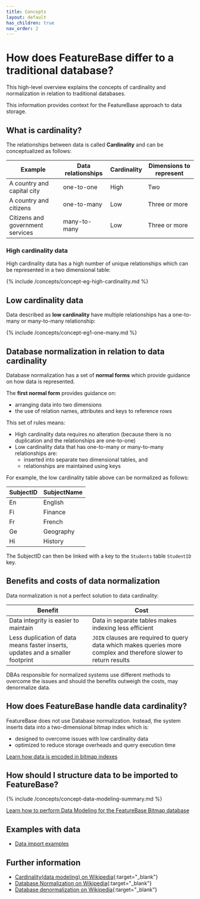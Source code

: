 ```yaml
---
title: Concepts
layout: default
has_children: true
nav_order: 2
---
```

# How does FeatureBase differ to a traditional database?

This high-level overview explains the concepts of cardinality and normalization in relation to traditional databases.

This information provides context for the FeatureBase approach to data storage.

## What is cardinality?

The relationships between data is called **Cardinality** and can be conceptualized as follows:

| Example | Data relationships | Cardinality | Dimensions to represent |
|---|---|---|---|
| A country and capital city | one-to-one | High | Two |
| A country and citizens | one-to-many | Low | Three or more |
| Citizens and government services | many-to-many | Low | Three or more |

### High cardinality data

High cardinality data has a high number of unique relationships which can be represented in a two dimensional table:

{% include /concepts/concept-eg-high-cardinality.md %}

## Low cardinality data

Data described as **low cardinality** have multiple relationships has a one-to-many or many-to-many relationship:

{% include /concepts/concept-eg1-one-many.md %}

## Database normalization in relation to data cardinality

Database normalization has a set of **normal forms** which provide guidance on how data is represented.

The **first normal form** provides guidance on:
* arranging data into two dimensions
* the use of relation names, attributes and keys to reference rows

This set of rules means:
* High cardinality data requires no alteration (because there is no duplication and the relationships are one-to-one)
* Low cardinality data that has one-to-many or many-to-many relationships are:
  * inserted into separate two dimensional tables, and
  * relationships are maintained using keys

For example, the low cardinality table above can be normalized as follows:

| SubjectID | SubjectName |
|---|---|
| En | English |
| Fi | Finance |
| Fr | French |
| Ge | Geography |
| Hi | History |

The SubjectID can then be linked with a key to the `Students` table `StudentID` key.

<!--Need a schema diagram for this relationship for better clarity-->

## Benefits and costs of data normalization

Data normalization is not a perfect solution to data cardinality:

| Benefit | Cost |
|---|---|
| Data integrity is easier to maintain | Data in separate tables makes indexing less efficient |
| Less duplication of data means faster inserts, updates and a smaller footprint | `JOIN` clauses are required to query data which makes queries more complex and therefore slower to return results |

DBAs responsible for normalized systems use different methods to overcome the issues and should the benefits outweigh the costs, may denormalize data.

## How does FeatureBase handle data cardinality?

FeatureBase does not use Database normalization. Instead, the system inserts data into a two-dimensional bitmap index which is:
* designed to overcome issues with low cardinality data
* optimized to reduce storage overheads and query execution time

[Learn how data is encoded in bitmap indexes](/docs/concepts/concept-fb-bitmaps)

## How should I structure data to be imported to FeatureBase?

{% include /concepts/concept-data-modeling-summary.md %}

[Learn how to perform Data Modeling for the FeatureBase Bitmap database](/docs/concepts/overview-data-modeling)

## Examples with data

* [Data import examples](/docs/concepts/concept-examples)

## Further information

* [Cardinality(data modeling) on Wikipedia](https://en.wikipedia.org/wiki/Cardinality_(data_modeling)){:target="_blank"}
* [Database Normalization on Wikipedia](https://en.wikipedia.org/wiki/Database_normalization){:target="_blank"}
* [Database denormalization on Wikipedia](https://en.wikipedia.org/wiki/Denormalization){:target="_blank"}
